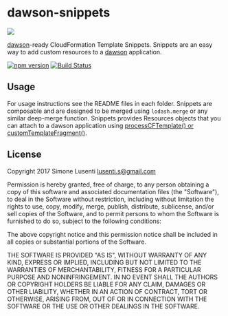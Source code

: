 # dawson-snippets
![](https://nodei.co/npm/dawson-snippets.png?mini=true)  

[dawson](https://github.com/dawson-org/dawson-cli)-ready CloudFormation Template Snippets.
Snippets are an easy way to add custom resources to a [dawson](https://github.com/dawson-org/dawson-cli) application.

[![npm version](https://badge.fury.io/js/dawson-snippets.svg)](https://badge.fury.io/js/dawson-snippets)
[![Build Status](https://travis-ci.org/dawson-org/dawson-snippets.svg?branch=master)](https://travis-ci.org/dawson-org/dawson-snippets)


## Usage

For usage instructions see the README files in each folder.
Snippets are composable and are designed to be merged using `lodash.merge` or any similar deep-merge function. Snippets provides Resources objects that you can attach to a dawson application using [processCFTemplate() or customTemplateFragment()](https://github.com/dawson-org/dawson-cli/blob/master/docs/README.md#6-working-with-the-template).

## License

Copyright 2017 Simone Lusenti <lusenti.s@gmail.com>

Permission is hereby granted, free of charge, to any person obtaining a copy of this software and associated documentation files (the "Software"), to deal in the Software without restriction, including without limitation the rights to use, copy, modify, merge, publish, distribute, sublicense, and/or sell copies of the Software, and to permit persons to whom the Software is furnished to do so, subject to the following conditions:

The above copyright notice and this permission notice shall be included in all copies or substantial portions of the Software.

THE SOFTWARE IS PROVIDED "AS IS", WITHOUT WARRANTY OF ANY KIND, EXPRESS OR IMPLIED, INCLUDING BUT NOT LIMITED TO THE WARRANTIES OF MERCHANTABILITY, FITNESS FOR A PARTICULAR PURPOSE AND NONINFRINGEMENT. IN NO EVENT SHALL THE AUTHORS OR COPYRIGHT HOLDERS BE LIABLE FOR ANY CLAIM, DAMAGES OR OTHER LIABILITY, WHETHER IN AN ACTION OF CONTRACT, TORT OR OTHERWISE, ARISING FROM, OUT OF OR IN CONNECTION WITH THE SOFTWARE OR THE USE OR OTHER DEALINGS IN THE SOFTWARE.
